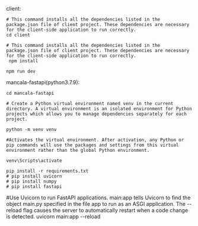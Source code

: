 client:

	# This command installs all the dependencies listed in the package.json file of client project. These dependencies are necessary for the client-side application to run correctly.
    cd client
   
	# This command installs all the dependencies listed in the package.json file of client project. These dependencies are necessary for the client-side application to run correctly.
	 npm install
	 
	npm run dev

mancala-fastapi(python3.7.9):
    
    cd mancala-fastapi
	
	# Create a Python virtual environment named venv in the current directory. A virtual environment is an isolated environment for Python projects which allows you to manage dependencies separately for each project.
 
    python -m venv venv
	
	#Activates the virtual environment. After activation, any Python or pip commands will use the packages and settings from this virtual environment rather than the global Python environment.
 
    venv\Scripts\activate

    pip install -r requirements.txt
    # pip install uvicorn
    # pip install numpy
    # pip install fastapi

#Use Uvicorn to run FastAPI applications. main:app tells Uvicorn to find the object main.py specified in the file app to run as an ASGI application. The --reload flag causes the server to automatically restart when a code change is detected.
    uvicorn main:app --reload
	
	

